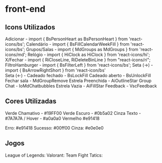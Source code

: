 # front-end


## Icons Utilizados

Adicionar - import { BsPersonHeart as BsPersonHeart } from 'react-icons/bs';
Calendário - import { BsFillCalendarWeekFill } from 'react-icons/bs';
Grupos/Salas - import { MdGroups as MdGroups } from 'react-icons/md';
Relógio - import { HiClock as HiClock } from 'react-icons/hi';
X/Fechar - import { RiCloseLine, RiDeleteBinLine } from "react-icons/ri";
FiltroHamburger - import { BsFilterLeft } from 'react-icons/bs';
Seta (->) - import { BsArrowRightShort } from 'react-icon/bs'   
Seta (<-) -
Cadeado fechado - BsLockFill
Cadeado aberto - BsUnlockFill
Fechar sala - MdGroupRemove
Estrela Preenchida - AiOutlineStar
Group Chat - IoMdChatbubbles 
Estrela Vazia -  AiFillStar
Feedback - VscFeedback


## Cores Utilizadas

Verde Chamativo - #19FF00
Verde Escuro - #0b5a02
Cinza Texto - #7A7A7A / Hover - #a0a0a0
Vermelho #e91418

Erro: #e91418
Sucesso: #00ff00
Cinza: #e0e0e0

## Jogos
League of Legends:
Valorant:
Team Fight Tatics:
